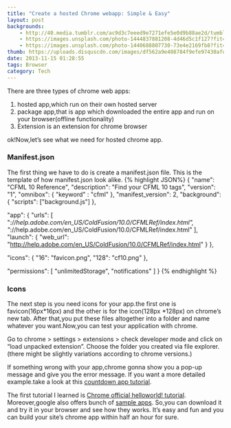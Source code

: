 ```yaml
---
title: "Create a hosted Chrome webapp: Simple & Easy"
layout: post
backgrounds:
    - http://40.media.tumblr.com/ac9d3c7eeed9e7271efe5e0d9b88ae2d/tumblr_nqx8chHbKD1tubinno1_1280.jpg
    - https://images.unsplash.com/photo-1444837881208-4d46d5c1f127?fit=crop&fm=jpg
    - https://images.unsplash.com/photo-1440688807730-73e4e2169fb8?fit=crop&fm=jpg
thumb: https://uploads.disquscdn.com/images/df562a9e408784f9efe97430afd796d4ca08325dd26fcc9167a43de47951220e.png
date: 2013-11-15 01:28:55
tags: Browser
category: Tech
---
```


There are three types of chrome web apps:

1.	hosted app,which run on their own hosted server
2.	package app,that is app which downloaded the entire app and run on your browser(offline functionality)
3.	Extension is an extension for chrome browser
   
ok!Now,let’s see what we need for hosted chrome app.

 
### Manifest.json

The first thing we have to do is create a manifest.json file. This is the template of how manifest.json look alike.
{% highlight JSON%}
{
 "name": "CFML 10 Reference",
 "description": "Find your CFML 10 tags",
 "version": "1",
 "omnibox": { "keyword" : "cfml" },
 "manifest_version": 2,
 "background": {
 "scripts": ["background.js"]
 },
 
 "app": {
 "urls": [
 "*://help.adobe.com/en_US/ColdFusion/10.0/CFMLRef/index.html",
 "*://help.adobe.com/en_US/ColdFusion/10.0/CFMLRef/index.html"
 ],
 "launch": {
 "web_url": "http://help.adobe.com/en_US/ColdFusion/10.0/CFMLRef/index.html"
 }
 },
 
 "icons": {
 "16": "favicon.png",
 "128": "cf10.png"
 },
 
 "permissions": [
 "unlimitedStorage",
 "notifications"
 ]
}
{% endhighlight %}


### Icons

The next step is you need icons for your app.the first one is favicon(16px*16px) and the other is for the icon(128px *128px) on chrome’s new tab.
After that,you put these files altogether into a folder and name whatever you want.Now,you can test your application with chrome.

Go to chrome > settings > extensions > check developer mode and click on “load unpacked extension”. Choose the folder you created via file explorer.(there might be slightly variations according to chrome versions.)

If something wrong with your app,chrome gonna show you a pop-up message and give you the error message.
If you want a more detailed example.take a look at this <a href="http://londonwebstorenight.appspot.com/webstore/countdown/index.html" target="_blank">countdown app tutorial</a>.

The first tutorial I learned is <a href="http://developer.chrome.com/trunk/apps/first_app.html" target="_blank"> Chrome official helloworld! tutorial</a>.
Moreover,google also offers bunch of <a href="http://developer.chrome.com/trunk/apps/samples.html" target="_blank">sample apps</a>. So,you can download it and try it in your browser and see how they works.
It’s easy and fun and you can build your site’s chrome app within half an hour for sure.


